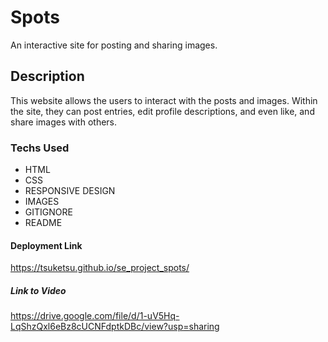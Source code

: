 # Spots

An interactive site for posting and sharing images.

## Description

This website allows the users to interact with the posts and images. Within the site, they can post entries, edit profile descriptions, and even like, and share images with others.

### Techs Used

- HTML
- CSS
- RESPONSIVE DESIGN
- IMAGES
- GITIGNORE
- README

#### Deployment Link

https://tsuketsu.github.io/se_project_spots/

##### Link to Video

https://drive.google.com/file/d/1-uV5Hq-LqShzQxl6eBz8cUCNFdptkDBc/view?usp=sharing
